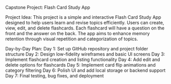 Capstone Project: Flash Card Study App

Project Idea:
This project is a simple and interactive Flash Card Study App designed to help users learn and revise topics efficiently. Users can create, view, edit, and delete flashcards. Each flashcard will have a question on the front and the answer on the back. The app aims to enhance memory retention through visual repetition and categorization of topics.

Day-by-Day Plan:
Day 1: Set up GitHub repository and project folder structure
Day 2: Design low-fidelity wireframes and basic UI screens
Day 3: Implement flashcard creation and listing functionality
Day 4: Add edit and delete options for flashcards
Day 5: Implement card flip animations and category filtering
Day 6: Polish UI and add local storage or backend support
Day 7: Final testing, bug fixes, and deployment
